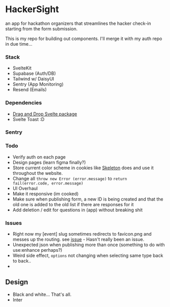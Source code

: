 # HackerSight
an app for hackathon organizers that streamlines the hacker check-in starting from the form submission.

This is my repo for building out components. I'll merge it with my auth repo in due time...

### Stack 
- SvelteKit
- Supabase (Auth/DB)
- Tailwind w/ DaisyUI
- Sentry (App Monitoring)
- Resend (Emails)

### Dependencies 
- [Drag and Drop Svelte package](https://www.npmjs.com/package/svelte-dnd-action)
- Svelte Toast :D 

### Sentry


### Todo
- Verify auth on each page
- Design pages (learn figma finally?)
- Store current color scheme in cookies like [Skeleton](https://www.skeleton.dev/docs/get-started) does and use it throughout the website.
- Change all `throw new Error (error.message)` to `return fail(error.code, error.message)`
- UI Overhaul
- Make it responsive (im cooked)
- Make sure when publishing form, a new ID is being created and that the old one is added to the old list if there are responses for it 
- Add deletion / edit for questions in (app) without breaking shit




### Issues
- Right now my [event] slug sometimes redirects to favicon.png and messes up the routing. see [issue](https://github.com/sveltejs/kit/issues/3748) - Hasn't really been an issue.
- Unexpected json when publishing more than once (something to do with use:enhance perhaps?)
- Weird side effect, `options` not changing when selecting same type back to back..
- 


## Design
- Black and white... That's all.
- Inter